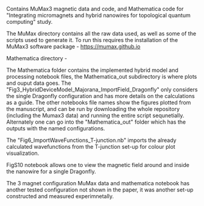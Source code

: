 Contains MuMax3 magnetic data and code, and Mathematica code for "Integrating micromagnets and hybrid nanowires for topological quantum computing" study.



The MuMax directory contains all the raw data used, as well as some of the scripts used to generate it. To run this requires the installation of the MuMax3 software package - https://mumax.github.io 


Mathematica directory -

The Mathematica folder contains the implemented hybrid model and processing notebook files, the Mathematica_out subdirectory is where plots and ouput data goes. The "Fig3_HybridDeviceModel_Majorana_ImportField_Dragonfly" only considers the single Dragonfly configuration and has more details on the calculations as a guide.
The other notebooks file names show the figures plotted from the manuscript, and can be run by downloading the whole repository (including the Mumax3 data) and running the entire script sequnetially. 
Alternately one can go into the "Mathematica_out" folder which has the outputs with the named configurations.

The "Fig6_ImportWaveFunctions_T-junction.nb" imports the already calculated wavefunctions from the T-junction set-up for colour plot visualization.

FigS10 notebook allows one to view the magnetic field around and inside the nanowire for a single Dragonfly.

The 3 magnet configuration MuMax data and mathematica notebook has another tested configuration not shown in the paper, it was another set-up constructed and measured experimnetally.
